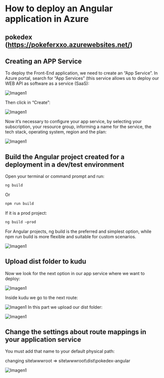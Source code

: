 # How to deploy an Angular application in Azure
## pokedex (https://pokeferxxo.azurewebsites.net/)


## Creating an APP Service

To deploy the Front-End application, we need to create an “App Service”. In Azure portal, search for “App Services” (this service allows us to deploy our WEB API as software as a service (SaaS):

![Imagen1](https://ferxxostorage.blob.core.windows.net/ferxxo/Img1.jpg "Título opcional")

Then click in “Create”:

![Imagen1](https://ferxxostorage.blob.core.windows.net/ferxxo/img2.jpg "Título opcional")

Now it’s necessary to configure your app service, by selecting your subscription, your resource group, informing a name for the service, the tech stack, operating system, region and the plan:

![Imagen1](https://ferxxostorage.blob.core.windows.net/ferxxo/img3.jpg "Título opcional")


## Build the Angular project created for a deployment in a dev/test environment

Open your terminal or command prompt and run:
```sh
ng build
```
Or
```sh
npm run build
```
If it is a prod project:

```sh
ng build –prod
```

For Angular projects, ng build is the preferred and simplest option, while npm run build is more flexible and suitable for custom scenarios.

![Imagen1](https://ferxxostorage.blob.core.windows.net/ferxxo/img4.jpg "Título opcional")

## Upload dist folder to kudu

Now we look for the next option in our app service where we want to deploy:

![Imagen1](https://ferxxostorage.blob.core.windows.net/ferxxo/img5.jpg "Título opcional")

Inside kudu we go to the next route:

![Imagen1](https://ferxxostorage.blob.core.windows.net/ferxxo/img6.jpg "Título opcional")
In this part we upload our dist folder: 

![Imagen1](https://ferxxostorage.blob.core.windows.net/ferxxo/img7.jpg "Título opcional")

## Change the settings about route mappings in your application service

You must add that name to your default physical path:

changing site\wwwroot => site\wwwroot\dist\pokedex-angular

![Imagen1](https://ferxxostorage.blob.core.windows.net/ferxxo/img8.jpg "Título opcional")
